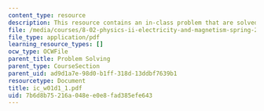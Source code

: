 ```yaml
---
content_type: resource
description: This resource contains an in-class problem that are solved in groups.
file: /media/courses/8-02-physics-ii-electricity-and-magnetism-spring-2007/7b6d8b75216a048ee0e8fad385efe643_ic_w01d1_1.pdf
file_type: application/pdf
learning_resource_types: []
ocw_type: OCWFile
parent_title: Problem Solving
parent_type: CourseSection
parent_uid: ad9d1a7e-98d0-b1ff-318d-13ddbf7639b1
resourcetype: Document
title: ic_w01d1_1.pdf
uid: 7b6d8b75-216a-048e-e0e8-fad385efe643
---
```

